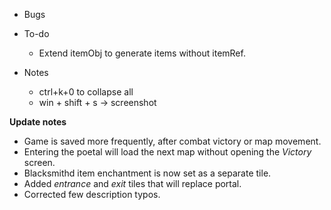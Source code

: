 - Bugs


- To-do
    - Extend itemObj to generate items without itemRef.

- Notes
    - ctrl+k+0 to collapse all
    - win + shift + s -> screenshot

**Update notes**
- Game is saved more frequently, after combat victory or map movement.
- Entering the poetal will load the next map without opening the *Victory* screen.
- Blacksmithd item enchantment is now set as a separate tile.
- Added *entrance* and *exit* tiles that will replace portal.
- Corrected few description typos.